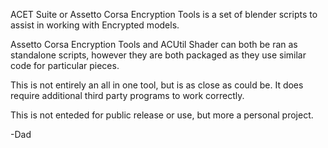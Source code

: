 ACET Suite or Assetto Corsa Encryption Tools is a set of blender scripts to assist in working with Encrypted models. 

Assetto Corsa Encryption Tools and ACUtil Shader can both be ran as standalone scripts, however they are both packaged as they use similar code for particular pieces.

This is not entirely an all in one tool, but is as close as could be. It does require additional third party programs to work correctly. 

This is not enteded for public release or use, but more a personal project.

-Dad
